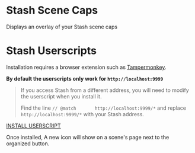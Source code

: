 # Stash Scene Caps

Displays an overlay of your Stash scene caps

# Stash Userscripts

Installation requires a browser extension such as [Tampermonkey](https://www.tampermonkey.net/).

**By default the userscripts only work for `http://localhost:9999`**

> If you access Stash from a different address, you will need to modify the userscript when you install it.
>
> Find the line `// @match       http://localhost:9999/*` and replace `http://localhost:9999/*` with your Stash address.

[INSTALL USERSCRIPT](dist/scenecaps.user.js?raw=1)

Once installed, A new icon will show on a scene's page next to the organized button.
